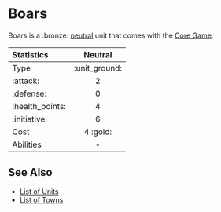 # Boars

Boars is a :bronze: [neutral](../towns/neutral.md) unit that comes with the [Core Game](../content.md).


| Statistics | Neutral |
| :--- | :---: |
| Type | :unit_ground: |
| :attack: | 2 |
| :defense: | 0 |
| :health_points: | 4 |
| :initiative: | 6 |
| Cost | 4 :gold: |
| Abilities | - |


## See Also

- [List of Units](../units.md)
- [List of Towns](../towns.md)

